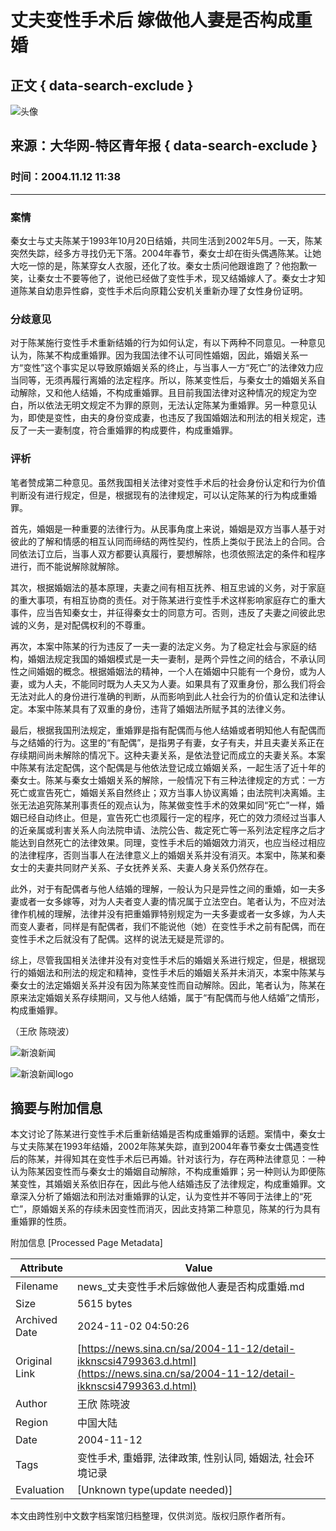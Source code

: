 # 丈夫变性手术后 嫁做他人妻是否构成重婚

## 正文 { data-search-exclude }


![头像](https://n.sinaimg.cn/default/622af858/20181010/default_avatar.jpg)

## 来源：大华网-特区青年报 { data-search-exclude }

### 时间：2004.11.12 11:38

---

### 案情

秦女士与丈夫陈某于1993年10月20日结婚，共同生活到2002年5月。一天，陈某突然失踪，经多方寻找仍无下落。2004年春节，秦女士却在街头偶遇陈某。让她大吃一惊的是，陈某穿女人衣服，还化了妆。秦女士质问他跟谁跑了？他抱歉一笑，让秦女士不要等他了，说他已经做了变性手术，现又结婚嫁人了。秦女士才知道陈某自幼患异性癖，变性手术后向原籍公安机关重新办理了女性身份证明。

### 分歧意见

对于陈某施行变性手术重新结婚的行为如何认定，有以下两种不同意见。一种意见认为，陈某不构成重婚罪。因为我国法律不认可同性婚姻，因此，婚姻关系一方“变性”这个事实足以导致原婚姻关系的终止，与当事人一方“死亡”的法律效力应当同等，无须再履行离婚的法定程序。所以，陈某变性后，与秦女士的婚姻关系自动解除，又和他人结婚，不构成重婚罪。且目前我国法律对这种情况的规定为空白，所以依法无明文规定不为罪的原则，无法认定陈某为重婚罪。另一种意见认为，即使是变性，由夫的身份变成妻，也违反了我国婚姻法和刑法的相关规定，违反了一夫一妻制度，符合重婚罪的构成要件，构成重婚罪。

### 评析

笔者赞成第二种意见。虽然我国相关法律对变性手术后的社会身份认定和行为价值判断没有进行规定，但是，根据现有的法律规定，可以认定陈某的行为构成重婚罪。

首先，婚姻是一种重要的法律行为。从民事角度上来说，婚姻是双方当事人基于对彼此的了解和情感的相互认同而缔结的两性契约，性质上类似于民法上的合同。合同依法订立后，当事人双方都要认真履行，要想解除，也须依照法定的条件和程序进行，而不能说解除就解除。

其次，根据婚姻法的基本原理，夫妻之间有相互抚养、相互忠诚的义务，对于家庭的重大事项，有相互协商的责任。对于陈某进行变性手术这样影响家庭存亡的重大事件，应当告知秦女士，并征得秦女士的同意方可。否则，违反了夫妻之间彼此忠诚的义务，是对配偶权利的不尊重。

再次，本案中陈某的行为违反了一夫一妻的法定义务。为了稳定社会与家庭的结构，婚姻法规定我国的婚姻模式是一夫一妻制，是两个异性之间的结合，不承认同性之间婚姻的概念。根据婚姻法的精神，一个人在婚姻中只能有一个身份，或为人妻，或为人夫，不能同时既为人夫又为人妻。如果具有了双重身份，那么我们将会无法对此人的身份进行准确的判断，从而影响到此人社会行为的价值认定和法律认定。本案中陈某具有了双重的身份，违背了婚姻法所赋予其的法律义务。

最后，根据我国刑法规定，重婚罪是指有配偶而与他人结婚或者明知他人有配偶而与之结婚的行为。这里的“有配偶”，是指男子有妻，女子有夫，并且夫妻关系正在存续期间尚未解除的情况下。这种夫妻关系，是依法登记而成立的夫妻关系。本案中陈某有法定配偶，这个配偶是与他依法登记成立婚姻关系，一起生活了近十年的秦女士。陈某与秦女士婚姻关系的解除，一般情况下有三种法律规定的方式：一方死亡或宣告死亡，婚姻关系自然终止；双方当事人协议离婚；由法院判决离婚。主张无法追究陈某刑事责任的观点认为，陈某做变性手术的效果如同“死亡”一样，婚姻已经自动终止。但是，宣告死亡也须履行一定的程序，死亡的效力须经过当事人的近亲属或利害关系人向法院申请、法院公告、裁定死亡等一系列法定程序之后才能达到自然死亡的法律效果。同理，变性手术后的婚姻效力消灭，也应当经过相应的法律程序，否则当事人在法律意义上的婚姻关系并没有消灭。本案中，陈某和秦女士的夫妻共同财产关系、子女抚养关系、夫妻人身关系仍然存在。

此外，对于有配偶者与他人结婚的理解，一般认为只是异性之间的重婚，如一夫多妻或者一女多嫁等，对为人夫者变人妻的情况属于立法空白。笔者认为，不应对法律作机械的理解，法律并没有把重婚罪特别规定为一夫多妻或者一女多嫁，为人夫而变人妻者，同样是有配偶者，我们不能说他（她）在变性手术之前有配偶，而在变性手术之后就没有了配偶。这样的说法无疑是荒谬的。

综上，尽管我国相关法律并没有对变性手术后的婚姻关系进行规定，但是，根据现行的婚姻法和刑法的规定和精神，变性手术后的婚姻关系并未消灭，本案中陈某与秦女士的法定婚姻关系并没有因为陈某变性而自动解除。因此，笔者认为，陈某在原来法定婚姻关系存续期间，又与他人结婚，属于“有配偶而与他人结婚”之情形，构成重婚罪。

（王欣 陈晓波）

![新浪新闻](https://n.sinaimg.cn/default/2fb77759/20151125/320X320.png)

![新浪新闻logo](https://n.sinaimg.cn/default/80905340/20200331/sinalogo.png)

## 摘要与附加信息

<!-- tcd_abstract -->
本文讨论了陈某进行变性手术后重新结婚是否构成重婚罪的话题。案情中，秦女士与丈夫陈某在1993年结婚，2002年陈某失踪，直到2004年春节秦女士偶遇变性后的陈某，并得知其在变性手术后已再婚。针对该行为，存在两种法律意见：一种认为陈某因变性而与秦女士的婚姻自动解除，不构成重婚罪；另一种则认为即便陈某变性，其婚姻关系依旧存在，因此与他人结婚违反了法律规定，构成重婚罪。文章深入分析了婚姻法和刑法对重婚罪的认定，认为变性并不等同于法律上的“死亡”，原婚姻关系的存续未因变性而消灭，因此支持第二种意见，陈某的行为具有重婚罪的性质。
<!-- tcd_abstract_end -->

附加信息 [Processed Page Metadata]

| Attribute       | Value                                  |
|-----------------|----------------------------------------|
| Filename        | news_丈夫变性手术后嫁做他人妻是否构成重婚.md                             |
| Size            | 5615 bytes                           |
| Archived Date   | 2024-11-02 04:50:26                             |
| Original Link   | [https://news.sina.cn/sa/2004-11-12/detail-ikknscsi4799363.d.html](https://news.sina.cn/sa/2004-11-12/detail-ikknscsi4799363.d.html)                       |
| Author          | 王欣 陈晓波                               |
| Region          | 中国大陆                               |
| Date            | 2004-11-12                                 |
| Tags            | 变性手术, 重婚罪, 法律政策, 性别认同, 婚姻法, 社会环境记录                                 |
| Evaluation            | [Unknown type(update needed)]                                 |
<!-- tcd_table_end -->

本文由跨性别中文数字档案馆归档整理，仅供浏览。版权归原作者所有。
